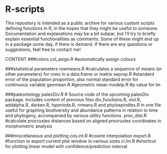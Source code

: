 # R-scripts

This repository is intended as a public archive for various custom scripts defining functions in R, in the hopes that they might be useful to someone. Documentation and explanations may be a bit subpar, but I’ll try to briefly explain essential functionalities as comments. Some of these might end up in a package some day, if there is demand. If there are any questions or suggestions, feel free to contact me!

CONTENT
###colors
col_asign.R #automatically assign colours

###statistical parameters
rowmeans.R #calculates a sequence of means (or other parameters) for rows in a data.frame or matrix
seprop.R #standard error of the population proportion, also normal standard error for continuous variable
geomean.R #geometric mean
modelp.R #p value for lm

###paleontology
paleoDiv.R # Source code of the upcoming paleoDiv package. Includes content of previous files div_functions.R, viol.R, addalpha.R, darken.R, tsperiods.R, rmeans.R and phylospindles.R in one file useful for graphing biodiversity and abundance patterns in relation to time and phylogeny, accompanied by various utility functions.
proc_dist.R #calculate procrustes distances based on aligned procrustes coordinates in morphometric analysis

###miscellaneous and plotting
cos.int.R #cosine interpolation
export.R #function to export current plot window in various sizes
ci.lm.R #shortcut for plotting linear model with confidence/prediction interval
